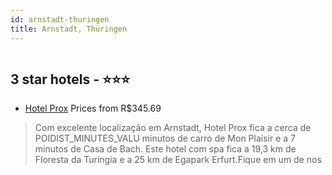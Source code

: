 ```yaml
---
id: arnstadt-thuringen
title: Arnstadt, Thüringen
---
```


<center><img src="https://i.travelapi.com/hotels/30000000/29100000/29091900/29091849/3c1059d9_z.jpg" alt="" /></center>


##  3 star hotels - ⭐️⭐️⭐️

-    [Hotel Prox](https://www.hurb.com/br/aud/https://www.hurb.com/br/hotels/arnstadt/hotel-prox-HT-58IU?cmp=18055) Prices from R$345.69
   > Com excelente localização em Arnstadt, Hotel Prox fica a cerca de POIDIST_MINUTES_VALU minutos de carro de Mon Plaisir e a 7 minutos de Casa de Bach.  Este hotel com spa fica a 19,3 km de Floresta da Turíngia e a 25 km de Egapark Erfurt.Fique em um de nos
